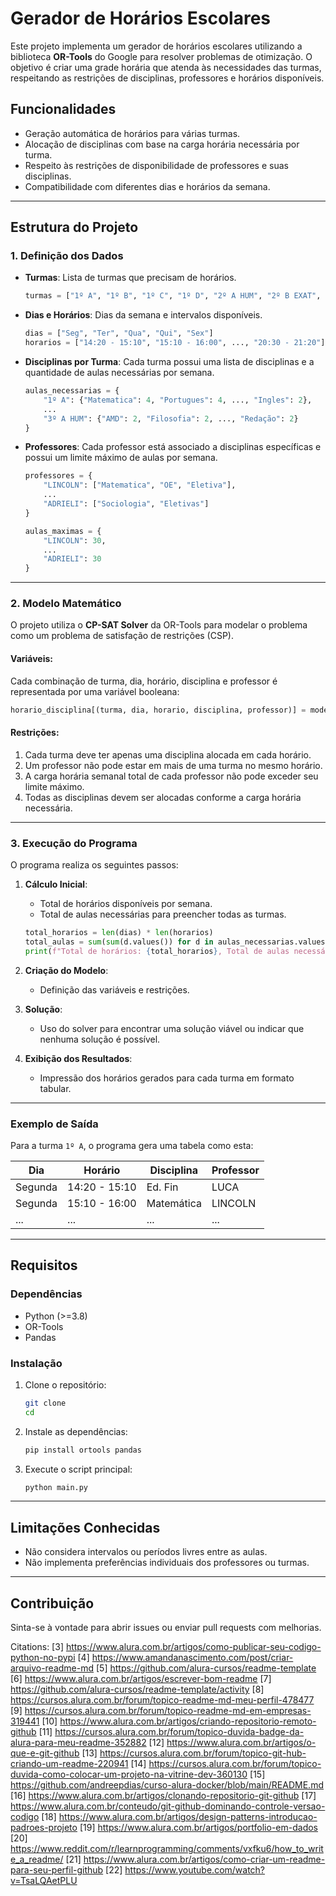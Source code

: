 # Gerador de Horários Escolares

Este projeto implementa um gerador de horários escolares utilizando a biblioteca **OR-Tools** do Google para resolver problemas de otimização. O objetivo é criar uma grade horária que atenda às necessidades das turmas, respeitando as restrições de disciplinas, professores e horários disponíveis.

## Funcionalidades

- Geração automática de horários para várias turmas.
- Alocação de disciplinas com base na carga horária necessária por turma.
- Respeito às restrições de disponibilidade de professores e suas disciplinas.
- Compatibilidade com diferentes dias e horários da semana.

---

## Estrutura do Projeto

### 1. **Definição dos Dados**

- **Turmas**: Lista de turmas que precisam de horários.
  ```python
  turmas = ["1º A", "1º B", "1º C", "1º D", "2º A HUM", "2º B EXAT", "3º A HUM"]
  ```

- **Dias e Horários**: Dias da semana e intervalos disponíveis.
  ```python
  dias = ["Seg", "Ter", "Qua", "Qui", "Sex"]
  horarios = ["14:20 - 15:10", "15:10 - 16:00", ..., "20:30 - 21:20"]
  ```

- **Disciplinas por Turma**: Cada turma possui uma lista de disciplinas e a quantidade de aulas necessárias por semana.
  ```python
  aulas_necessarias = {
      "1º A": {"Matematica": 4, "Portugues": 4, ..., "Ingles": 2},
      ...
      "3º A HUM": {"AMD": 2, "Filosofia": 2, ..., "Redação": 2}
  }
  ```

- **Professores**: Cada professor está associado a disciplinas específicas e possui um limite máximo de aulas por semana.
  ```python
  professores = {
      "LINCOLN": ["Matematica", "OE", "Eletiva"],
      ...
      "ADRIELI": ["Sociologia", "Eletivas"]
  }
  
  aulas_maximas = {
      "LINCOLN": 30,
      ...
      "ADRIELI": 30
  }
  ```

---

### 2. **Modelo Matemático**

O projeto utiliza o **CP-SAT Solver** da OR-Tools para modelar o problema como um problema de satisfação de restrições (CSP).

#### Variáveis:
Cada combinação de turma, dia, horário, disciplina e professor é representada por uma variável booleana:
```python
horario_disciplina[(turma, dia, horario, disciplina, professor)] = model.NewBoolVar(...)
```

#### Restrições:
1. Cada turma deve ter apenas uma disciplina alocada em cada horário.
2. Um professor não pode estar em mais de uma turma no mesmo horário.
3. A carga horária semanal total de cada professor não pode exceder seu limite máximo.
4. Todas as disciplinas devem ser alocadas conforme a carga horária necessária.

---

### 3. **Execução do Programa**

O programa realiza os seguintes passos:

1. **Cálculo Inicial**:
   - Total de horários disponíveis por semana.
   - Total de aulas necessárias para preencher todas as turmas.
   ```python
   total_horarios = len(dias) * len(horarios)
   total_aulas = sum(sum(d.values()) for d in aulas_necessarias.values())
   print(f"Total de horários: {total_horarios}, Total de aulas necessárias: {total_aulas}")
   ```

2. **Criação do Modelo**:
   - Definição das variáveis e restrições.

3. **Solução**:
   - Uso do solver para encontrar uma solução viável ou indicar que nenhuma solução é possível.

4. **Exibição dos Resultados**:
   - Impressão dos horários gerados para cada turma em formato tabular.

---

### Exemplo de Saída

Para a turma `1º A`, o programa gera uma tabela como esta:

| Dia       | Horário         | Disciplina          | Professor     |
|-----------|-----------------|---------------------|---------------|
| Segunda   | 14:20 - 15:10   | Ed. Fin             | LUCA          |
| Segunda   | 15:10 - 16:00   | Matemática          | LINCOLN       |
| ...       | ...             | ...                 | ...           |

---

## Requisitos

### Dependências
- Python (>=3.8)
- OR-Tools
- Pandas

### Instalação
1. Clone o repositório:
   ```bash
   git clone 
   cd 
   ```
2. Instale as dependências:
   ```bash
   pip install ortools pandas
   ```

3. Execute o script principal:
   ```bash
   python main.py
   ```

---

## Limitações Conhecidas

- Não considera intervalos ou períodos livres entre as aulas.
- Não implementa preferências individuais dos professores ou turmas.

---

## Contribuição

Sinta-se à vontade para abrir issues ou enviar pull requests com melhorias.

Citations:
[3] https://www.alura.com.br/artigos/como-publicar-seu-codigo-python-no-pypi
[4] https://www.amandanascimento.com/post/criar-arquivo-readme-md
[5] https://github.com/alura-cursos/readme-template
[6] https://www.alura.com.br/artigos/escrever-bom-readme
[7] https://github.com/alura-cursos/readme-template/activity
[8] https://cursos.alura.com.br/forum/topico-readme-md-meu-perfil-478477
[9] https://cursos.alura.com.br/forum/topico-readme-md-em-empresas-319441
[10] https://www.alura.com.br/artigos/criando-repositorio-remoto-github
[11] https://cursos.alura.com.br/forum/topico-duvida-badge-da-alura-para-meu-readme-352882
[12] https://www.alura.com.br/artigos/o-que-e-git-github
[13] https://cursos.alura.com.br/forum/topico-git-hub-criando-um-readme-220941
[14] https://cursos.alura.com.br/forum/topico-duvida-como-colocar-um-projeto-na-vitrine-dev-360130
[15] https://github.com/andreepdias/curso-alura-docker/blob/main/README.md
[16] https://www.alura.com.br/artigos/clonando-repositorio-git-github
[17] https://www.alura.com.br/conteudo/git-github-dominando-controle-versao-codigo
[18] https://www.alura.com.br/artigos/design-patterns-introducao-padroes-projeto
[19] https://www.alura.com.br/artigos/portfolio-em-dados
[20] https://www.reddit.com/r/learnprogramming/comments/vxfku6/how_to_write_a_readme/
[21] https://www.alura.com.br/artigos/como-criar-um-readme-para-seu-perfil-github
[22] https://www.youtube.com/watch?v=TsaLQAetPLU
